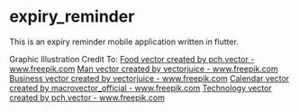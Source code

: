 # expiry_reminder

This is an expiry reminder mobile application written in flutter.

Graphic Illustration Credit To:
<a href='https://www.freepik.com/vectors/food'>Food vector created by pch.vector - www.freepik.com</a>
<a href='https://www.freepik.com/vectors/man'>Man vector created by vectorjuice - www.freepik.com</a>
<a href='https://www.freepik.com/vectors/business'>Business vector created by vectorjuice - www.freepik.com</a>
<a href='https://www.freepik.com/vectors/calendar'>Calendar vector created by macrovector_official - www.freepik.com</a>
<a href='https://www.freepik.com/vectors/technology'>Technology vector created by pch.vector - www.freepik.com</a>